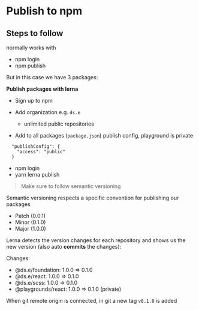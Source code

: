 # Publish to npm

## Steps to follow

normally works with

- npm login
- npm publish

But in this case we have 3 packages:

**Publish packages with lerna**

- Sign up to npm
- Add organization e.g. `ds.e`

  - unlimited public repositories

- Add to all packages (`package.json`) publish config, playground is private

```
  "publishConfig": {
    "access": "public"
  }
```

- npm login
- yarn lerna publish

> Make sure to follow semantic versioning

Semantic versioning respects a specific convention for publishing our packages

- Patch (0.0.1)
- Minor (0.1.0)
- Major (1.0.0)

Lerna detects the version changes for each repository and shows us the new version (also auto **commits** the changes):

Changes:

- @ds.e/foundation: 1.0.0 => 0.1.0
- @ds.e/react: 1.0.0 => 0.1.0
- @ds.e/scss: 1.0.0 => 0.1.0
- @playgrounds/react: 1.0.0 => 0.1.0 (private)

When git remote origin is connected, in git a new tag `v0.1.0` is added
